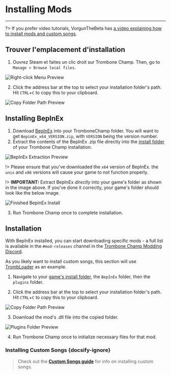 # Installing Mods
---

?> If you prefer video tutorials, VorgunTheBeta has [a video explaining how to install mods and custom songs](https://youtu.be/pSwNSGx-P5c).

## Trouver l'emplacement d'installation
1. Ouvrez Steam et faites un clic droit sur Trombone Champ. Then, go to `Manage > Browse local files`.

![Right-click Menu Preview](../docs/files/localfilescontext.png)

2. Click the address bar at the top to select your installation folder's path. Hit `CTRL`+`C` to copy this to your clipboard.

![Copy Folder Path Preview](../docs/files/copyfolderpath.png)

## Installing BepInEx

1. Download [BepInEx](https://github.com/BepInEx/BepInEx/releases/latest) into your TromboneChamp folder. You will want to get `BepinEx_x64_VERSION.zip`, with `VERSION` being the version number.
2. Extract the contents of the BepInEx .zip file directly into the [install folder](##finding-install-location) of your Trombone Champ installation.

![BepInEx Extraction Preview](../docs/files/bepinexextract.png)

!> Please ensure that you've downloaded the `x64` version of BepInEx. the `unix` and `x86` versions will cause your game to not function properly.

!> **IMPORTANT:** Extract BepInEx *directly* into your game's folder as shown in the image above. If you've done it correctly, your game's folder should look like the below image.

![Finished BepinEx Install](../docs/files/finishedbepinex.png)

3. Run Trombone Champ once to complete installation.

## Installation

With BepInEx installed, you can start downloading specific mods - a full list is available in the `#mod-releases` channel in the [Trombone Champ Modding Discord](https://discord.gg/KVzKRsbetJ).

As you likely want to install custom songs, this section will use [TrombLoader](https://github.com/NyxTheShield/TrombLoader/releases/latest) as an example.

1. Navigate to your [game's install folder](###finding-install-location), the `BepInEx` folder, then the `plugins` folder.

2. Click the address bar at the top to select your installation folder's path. Hit `CTRL`+`C` to copy this to your clipboard.

![Copy Folder Path Preview](../docs/files/copyfolderpathplugins.png)

3. Download the mod's .dll file into the copied folder.

![Plugins Folder Preview](../docs/files/pluginswithtrombloader.png)

4. Run Trombone Champ once to initialize necessary files for that mod.

### Installing Custom Songs {docsify-ignore}

> Check out the [**Custom Songs guide**](installing-songs) for info on installing custom songs.